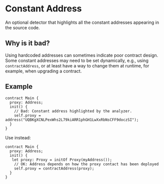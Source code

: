 # Constant Address

An optional detector that highlights all the constant addresses appearing in the source code.

## Why is it bad?
Using hardcoded addresses can sometimes indicate poor contract design.
Some constant addresses may need to be set dynamically, e.g., using
`contractAddress`, or at least have a way to change them at runtime, for
example, when upgrading a contract.

## Example
```tact
contract Main {
  proxy: Address;
  init() {
    // Bad: Constant address highlighted by the analyzer.
    self.proxy = address("UQBKgXCNLPexWhs2L79kiARR1phGH1LwXxRbNsCFF9doczSI");
  }
}
```

Use instead:
```tact
contract Main {
  proxy: Address;
  init() {
   let proxy: Proxy = initOf Proxy(myAddress());
    // OK: Address depends on how the proxy contact has been deployed
    self.proxy = contractAddress(proxy);
  }
}
```
